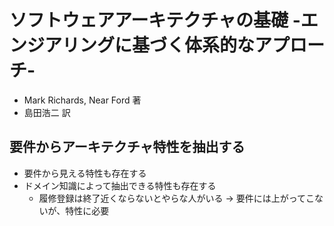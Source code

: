 # ソフトウェアアーキテクチャの基礎 -エンジアリングに基づく体系的なアプローチ-
- Mark Richards, Near Ford 著
- 島田浩二 訳

## 要件からアーキテクチャ特性を抽出する
- 要件から見える特性も存在する
- ドメイン知識によって抽出できる特性も存在する
  - 履修登録は終了近くならないとやらな人がいる -> 要件には上がってこないが、特性に必要
